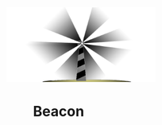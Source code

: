 <img src="https://github.com/Nethanzel/Beacon/blob/master/src/public/img/beacomlg.b47dabd0.png" width="300"/>

<h1>&nbsp;&nbsp;&nbsp;&nbsp;&nbsp;&nbsp;&nbsp;&nbsp;Beacon</h1>
